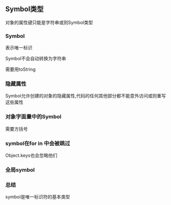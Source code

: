 ## Symbol类型

对象的属性键只能是字符串或则Symbol类型

### Symbol

表示唯一标识

Symbol不会自动转换为字符串

需要用toString

### 隐藏属性

Symbol允许创建的对象的隐藏属性,代码的任何其他部分都不能意外访问或则重写这些属性

### 对象字面量中的Symbol

需要方括号

### symbol在for in 中会被跳过

Object.keys也会忽略他们

### 全局symbol

### 总结

symbol是唯一标识符的基本类型

